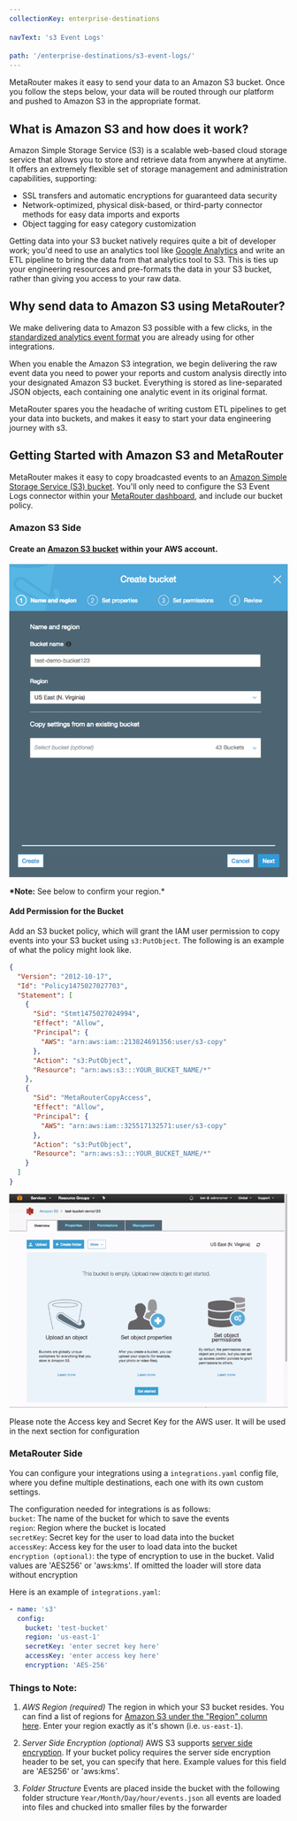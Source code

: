 ```yaml
---
collectionKey: enterprise-destinations

navText: 's3 Event Logs'

path: '/enterprise-destinations/s3-event-logs/'
---
```


MetaRouter makes it easy to send your data to an Amazon S3 bucket. Once you follow the steps below, your data will be routed through our platform and pushed to Amazon S3 in the appropriate format.

## What is Amazon S3 and how does it work?

Amazon Simple Storage Service (S3) is a scalable web-based cloud storage service that allows you to store and retrieve data from anywhere at anytime. It offers an extremely flexible set of storage management and administration capabilities, supporting:

- SSL transfers and automatic encryptions for guaranteed data security
- Network-optimized, physical disk-based, or third-party connector methods for easy data imports and exports
- Object tagging for easy category customization

Getting data into your S3 bucket natively requires quite a bit of developer work; you'd need to use an analytics tool like [Google Analytics](/sources/google-analytics/) and write an ETL pipeline to bring the data from that analytics tool to S3. This is ties up your engineering resources and pre-formats the data in your S3 bucket, rather than giving you access to your raw data.

## Why send data to Amazon S3 using MetaRouter?

We make delivering data to Amazon S3 possible with a few clicks, in the [standardized analytics event format](/sources/overview/) you are already using for other integrations.

When you enable the Amazon S3 integration, we begin delivering the raw event data you need to power your reports and custom analysis directly into your designated Amazon S3 bucket. Everything is stored as line-separated JSON objects, each containing one analytic event in its original format.

MetaRouter spares you the headache of writing custom ETL pipelines to get your data into buckets, and makes it easy to start your data engineering journey with s3.

## Getting Started with Amazon S3 and MetaRouter

MetaRouter makes it easy to copy broadcasted events to an [Amazon Simple Storage Service (S3) bucket](https://aws.amazon.com/s3/). You'll only need to configure the S3 Event Logs connector within your [MetaRouter dashboard](https://app.metarouter.io/), and include our bucket policy.

### Amazon S3 Side

#### Create an [Amazon S3 bucket](https://aws.amazon.com/s3/) within your AWS account.

![s3-event-logs1](/images/s3-event-logs1.png)

**\*Note:** See below to confirm your region.\*

#### Add Permission for the Bucket

Add an S3 bucket policy, which will grant the IAM user permission to copy events into your S3 bucket using `s3:PutObject`. The following is an example of what the policy might look like.

```json
{
  "Version": "2012-10-17",
  "Id": "Policy1475027027703",
  "Statement": [
    {
      "Sid": "Stmt1475027024994",
      "Effect": "Allow",
      "Principal": {
        "AWS": "arn:aws:iam::213824691356:user/s3-copy"
      },
      "Action": "s3:PutObject",
      "Resource": "arn:aws:s3:::YOUR_BUCKET_NAME/*"
    },
    {
      "Sid": "MetaRouterCopyAccess",
      "Effect": "Allow",
      "Principal": {
        "AWS": "arn:aws:iam::325517132571:user/s3-copy"
      },
      "Action": "s3:PutObject",
      "Resource": "arn:aws:s3:::YOUR_BUCKET_NAME/*"
    }
  ]
}
```

![s3-event-logs1](/images/s3-event-logs2.gif)

Please note the Access key and Secret Key for the AWS user. It will be used in the next section for configuration

### MetaRouter Side

You can configure your integrations using a `integrations.yaml` config file, where you define multiple destinations, each one with its own custom settings.

The configuration needed for integrations is as follows: <br />
`bucket`: The name of the bucket for which to save the events <br />
`region`: Region where the bucket is located <br />
`secretKey`: Secret key for the user to load data into the bucket <br />
`accessKey`: Access key for the user to load data into the bucket <br />
`encryption (optional)`: the type of encryption to use in the bucket. Valid values are 'AES256' or 'aws:kms'. If omitted the loader will store data without encryption

Here is an example of `integrations.yaml`:

```yaml
- name: 's3'
  config:
    bucket: 'test-bucket'
    region: 'us-east-1'
    secretKey: 'enter secret key here'
    accessKey: 'enter access key here'
    encryption: 'AES-256'
```

### Things to Note:

1. _AWS Region (required)_
   The region in which your S3 bucket resides. You can find a list of regions for [Amazon S3 under the "Region" column here](http://docs.aws.amazon.com/general/latest/gr/rande.html#s3_region). Enter your region exactly as it's shown (i.e. `us-east-1`).

2. _Server Side Encryption (optional)_
   AWS S3 supports [server side encryption](http://docs.aws.amazon.com/AmazonS3/latest/dev/UsingServerSideEncryption.html). If your bucket policy requires the server side encryption header to be set, you can specify that here. Example values for this field are 'AES256' or 'aws:kms'.

3. _Folder Structure_
   Events are placed inside the bucket with the following folder structure `Year/Month/Day/hour/events.json` all events are loaded into files and chucked into smaller files by the forwarder
